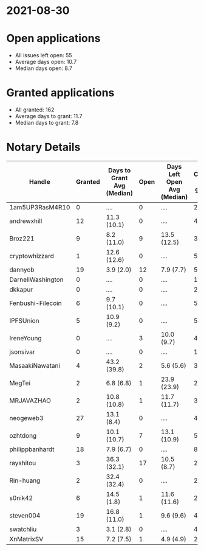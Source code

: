 2021-08-30
==========

# Open applications

- All issues left open: 55
- Average days open: 10.7
- Median days open: 8.7

# Granted applications

- All granted: 162
- Average days to grant: 11.7
- Median days to grant: 7.8

# Notary Details

| Handle            |   Granted | Days to Grant Avg (Median)   |   Open | Days Left Open Avg (Median)   |   Closed (no grant) |
|-------------------|-----------|------------------------------|--------|-------------------------------|---------------------|
| 1am5UP3RasM4R10   |         0 | ....                         |      0 | ....                          |                   2 |
| andrewxhill       |        12 | 11.3  (10.1)                 |      0 | ....                          |                  43 |
| Broz221           |         9 | 8.2  (11.0)                  |      9 | 13.5  (12.5)                  |                  37 |
| cryptowhizzard    |         1 | 12.6  (12.6)                 |      0 | ....                          |                   5 |
| dannyob           |        19 | 3.9  (2.0)                   |     12 | 7.9  (7.7)                    |                  51 |
| DarnellWashington |         0 | ....                         |      0 | ....                          |                   1 |
| dkkapur           |         0 | ....                         |      0 | ....                          |                   2 |
| Fenbushi-Filecoin |         6 | 9.7  (10.1)                  |      0 | ....                          |                  56 |
| IPFSUnion         |         5 | 10.9  (9.2)                  |      0 | ....                          |                   5 |
| IreneYoung        |         0 | ....                         |      3 | 10.0  (9.7)                   |                   4 |
| jsonsivar         |         0 | ....                         |      0 | ....                          |                  13 |
| MasaakiNawatani   |         4 | 43.2  (39.8)                 |      2 | 5.6  (5.6)                    |                  30 |
| MegTei            |         2 | 6.8  (6.8)                   |      1 | 23.9  (23.9)                  |                   2 |
| MRJAVAZHAO        |         2 | 10.8  (10.8)                 |      1 | 11.7  (11.7)                  |                   3 |
| neogeweb3         |        27 | 13.1  (8.4)                  |      0 | ....                          |                  46 |
| ozhtdong          |         9 | 10.1  (10.7)                 |      7 | 13.1  (10.9)                  |                  50 |
| philippbanhardt   |        18 | 7.9  (6.7)                   |      0 | ....                          |                  82 |
| rayshitou         |         3 | 36.3  (32.1)                 |     17 | 10.5  (8.7)                   |                  22 |
| Rin-huang         |         2 | 32.4  (32.4)                 |      0 | ....                          |                   2 |
| s0nik42           |         6 | 14.5  (1.8)                  |      1 | 11.6  (11.6)                  |                  22 |
| steven004         |        19 | 16.8  (11.0)                 |      1 | 9.6  (9.6)                    |                  40 |
| swatchliu         |         3 | 3.1  (2.8)                   |      0 | ....                          |                   4 |
| XnMatrixSV        |        15 | 7.2  (7.5)                   |      1 | 4.9  (4.9)                    |                  24 |